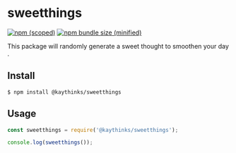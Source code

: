 # sweetthings

[![npm (scoped)](https://img.shields.io/npm/v/@kaythinks/sweetthings.svg)](https://www.npmjs.com/package/@kaythinks/sweetthings)
[![npm bundle size (minified)](https://img.shields.io/bundlephobia/min/@kaythinks/sweetthings.svg)](https://www.npmjs.com/package/@kaythinks/sweetthings)

This package will randomly generate a sweet thought to smoothen your day .

## Install

```
$ npm install @kaythinks/sweetthings
```

## Usage

```js
const sweetthings = require('@kaythinks/sweetthings');

console.log(sweetthings());

```                    
